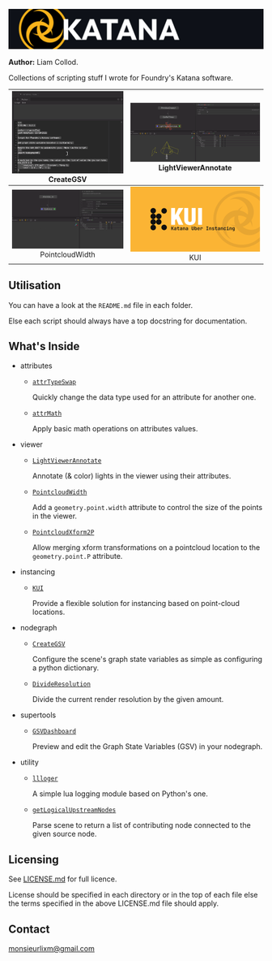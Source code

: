![header](./img/header.jpg)

**Author:** Liam Collod.

Collections of scripting stuff I wrote for Foundry's Katana software.


|<img width="800" alt="Create GSV scipt" src="./src/nodegraph/CreateGSV/demo.gif">  CreateGSV |  <img width="800" alt="LightViewerAnnotate script" src="./src/viewer/LightViewerAnnotate/demo.gif"> LightViewerAnnotate |
|:-------------------------:|:-------------------------:|
|<img width="800" alt="PointcloudWidth" src="./src/viewer/PointcloudWidth/demo.gif">  PointcloudWidth  |<img width="800" alt="KUI" src="https://raw.githubusercontent.com/MrLixm/KUI/dev/doc/img/thumbnail.jpg">  KUI  |

## Utilisation

You can have a look at the  `README.md` file in each folder.

Else each script should always have a top docstring for documentation.



## What's Inside

- attributes

  - [`attrTypeSwap`](./src/attributes/attrTypeSwap) 
      
      Quickly change the data type used for an attribute for another one.
  
  - [`attrMath`](./src/attributes/attrMath) 
      
      Apply basic math operations on attributes values.

- viewer
  
  - [`LightViewerAnnotate`](./src/viewer/LightViewerAnnotate) 
  
      Annotate (& color) lights in the viewer using their attributes.
  
  - [`PointcloudWidth`](./src/viewer/PointcloudWidth)
  
      Add a `geometry.point.width` attribute to control the size of the points in the viewer.
  
  - [`PointcloudXform2P`](./src/viewer/PointcloudXform2P)
  
      Allow merging xform transformations on a pointcloud location to the `geometry.point.P` attribute.
  
- instancing

  - [`KUI`](./src/instancing/KUI) 
      
      Provide a flexible solution for instancing based on point-cloud locations. 

- nodegraph

  - [`CreateGSV`](./src/nodegraph/CreateGSV)

      Configure the scene's graph state variables as simple as configuring a python dictionary.

  - [`DivideResolution`](./src/nodegraph/DivideResolution)

      Divide the current render resolution by the given amount.

- supertools
  
  - [`GSVDashboard`](./src/supertools/GSVDashboard)
  
    Preview and edit the Graph State Variables (GSV) in your nodegraph.

- utility
  
  - [`llloger`](./src/utility/lua_logger)
  
    A simple lua logging module based on Python's one.
  
  - [`getLogicalUpstreamNodes`](./src/utility/getLogicalUpstreamNodes)
     
    Parse scene to return a list of contributing node connected to the
    given source node.

    

## Licensing

See [LICENSE.md](./LICENSE.md) for full licence.

License should be specified in each directory or in the top of each file else
the terms specified in the above LICENSE.md file should apply.


## Contact

[monsieurlixm@gmail.com](mailto:monsieurlixm@gmail.com)


